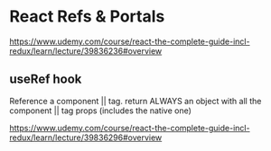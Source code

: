 # React Refs & Portals

https://www.udemy.com/course/react-the-complete-guide-incl-redux/learn/lecture/39836236#overview

## useRef hook

Reference a component || tag.
return ALWAYS an object with all the component || tag props (includes the native one)

https://www.udemy.com/course/react-the-complete-guide-incl-redux/learn/lecture/39836296#overview
